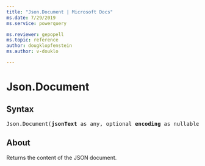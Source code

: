 ```yaml
---
title: "Json.Document | Microsoft Docs"
ms.date: 7/29/2019
ms.service: powerquery

ms.reviewer: gepopell
ms.topic: reference
author: dougklopfenstein
ms.author: v-douklo

---
```

# Json.Document

## Syntax

<pre>
Json.Document(<b>jsonText</b> as any, optional <b>encoding</b> as nullable number) as any
</pre>

## About  
Returns the content of the JSON document.

